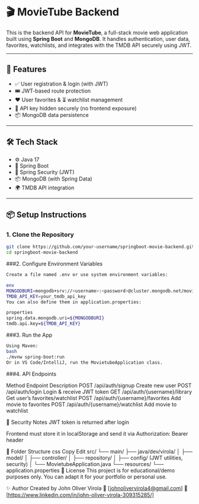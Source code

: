 # 🎬 MovieTube Backend

This is the backend API for **MovieTube**, a full-stack movie web application built using **Spring Boot** and **MongoDB**. It handles authentication, user data, favorites, watchlists, and integrates with the TMDB API securely using JWT.

---

## 🚀 Features

- ✅ User registration & login (with JWT)
- 🎟 JWT-based route protection
- ❤️ User favorites & ⏳ watchlist management
- 🔐 API key hidden securely (no frontend exposure)
- 📦 MongoDB data persistence

---

## 🛠 Tech Stack

- ⚙️ Java 17
- 🌱 Spring Boot
- 🔐 Spring Security (JWT)
- 📦 MongoDB (with Spring Data)
- 🌍 TMDB API integration

---

## 📦 Setup Instructions

### 1. Clone the Repository


```bash
git clone https://github.com/your-username/springboot-movie-backend.git
cd springboot-movie-backend

```
###2. Configure Environment Variables

```bash
Create a file named .env or use system environment variables:

env
MONGODBURI=mongodb+srv://<username>:<password>@cluster.mongodb.net/movietube
TMDB_API_KEY=your_tmdb_api_key
You can also define them in application.properties:

properties
spring.data.mongodb.uri=${MONGODBURI}
tmdb.api.key=${TMDB_API_KEY}
```
###3. Run the App
```bash
Using Maven:
bash
./mvnw spring-boot:run
Or in VS Code/IntelliJ, run the MovietubeApplication class.

```
###4. API Endpoints

Method	Endpoint	Description
POST	/api/auth/signup	Create new user
POST	/api/auth/login	Login & receive JWT token
GET	/api/auth/{username}/library	Get user’s favorites/watchlist
POST	/api/auth/{username}/favorites	Add movie to favorites
POST	/api/auth/{username}/watchlist	Add movie to watchlist

🔐 Security Notes
JWT token is returned after login

Frontend must store it in localStorage and send it via Authorization: Bearer <token> header

📁 Folder Structure
css
Copy
Edit
src/
 └── main/
     ├── java/dev/virola/
     │   ├── model/
     │   ├── controller/
     │   ├── repository/
     │   ├── config/     (JWT utilities, security)
     │   └── MovietubeApplication.java
     └── resources/
         └── application.properties
🤝 License
This project is for educational/demo purposes only. You can adapt it for your portfolio or personal use.

✨ Author
Created by John Oliver Virola
📧 [johnolivervirola4@gmail.com]
🔗 [https://www.linkedin.com/in/john-oliver-virola-309315285/]


